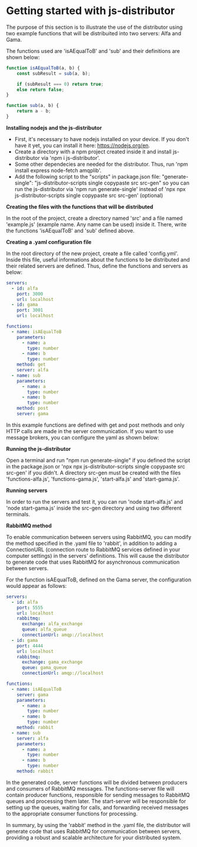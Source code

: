 # Getting started with js-distributor

The purpose of this section is to illustrate the use of the distributor using two example functions that will be distribuited into two servers: Alfa and Gama. 

The functions used are 'isAEqualToB' and 'sub' and their definitions are shown below: 

``` JavaScript
function isAEqualToB(a, b) {
    const subResult = sub(a, b);

    if (subResult === 0) return true;
    else return false;
}

function sub(a, b) {
    return a - b;
}
```


**Installing nodejs and the js-distributor**

* First, it's necessary to have nodejs installed on your device. If you don't have it yet, you can install it here: https://nodejs.org/en.
* Create a directory with a npm project created inside it and install js-distributor via 'npm i js-distributor'.
* Some other dependecies are needed for the distributor. Thus, run 'npm install express node-fetch amqplib'.
* Add the following script to the "scripts" in package.json file: "generate-single": "js-distributor-scripts single copypaste src src-gen" so you can run the js-distributor via 'npm run generate-single' instead of 'npx npx js-distributor-scripts single copypaste src src-gen' (optional)

**Creating the files with the functions that will be distributed**

In the root of the project, create a directory named 'src' and a file named 'example.js' (example name. Any name can be used) inside it. There, write the functions 'isAEqualToB' and 'sub' defined above.

**Creating a .yaml configuration file**

In the root directory of the new project, create a file called 'config.yml'. Inside this file, useful informations about the functions to be distributed and their related servers are defined. Thus, define the functions and servers as below:

```yaml
servers:
  - id: alfa
    port: 3000
    url: localhost
  - id: gama
    port: 3001
    url: localhost

functions:
  - name: isAEqualToB
    parameters:
      - name: a
        type: number
      - name: b
        type: number
    method: get
    server: alfa
  - name: sub
    parameters:
      - name: a
        type: number
      - name: b
        type: number
    method: post
    server: gama
```

In this example functions are defined with get and post methods and only HTTP calls are made in the server communication. If you want to use message brokers, you can configure the yaml as shown below:

**Running the js-distributor**

Open a terminal and run "npm run generate-single" if you defined the script in the package.json or 'npx npx js-distributor-scripts single copypaste src src-gen' if you didn't. A directory src-gen must be created with the files 'functions-alfa.js', 'functions-gama.js', 'start-alfa.js' and 'start-gama.js'.

**Running servers**

In order to run the servers and test it, you can run 'node start-alfa.js' and 'node start-gama.js' inside the src-gen directory and using two different terminals. 

**RabbitMQ method**

To enable communication between servers using RabbitMQ, you can modify the method specified in the .yaml file to 'rabbit', in addition to adding a ConnectionURL (connection route to RabbitMQ services defined in your computer settings) in the servers' definitions. This will cause the distributor to generate code that uses RabbitMQ for asynchronous communication between servers.

For the function isAEqualToB, defined on the Gama server, the configuration would appear as follows:

```yaml
servers:
  - id: alfa
    port: 5555
    url: localhost
    rabbitmq:
      exchange: alfa_exchange
      queue: alfa_queue
      connectionUrl: amqp://localhost
  - id: gama
    port: 4444
    url: localhost
    rabbitmq:
      exchange: gama_exchange
      queue: gama_queue
      connectionUrl: amqp://localhost

functions:
  - name: isAEqualToB
    server: gama
    parameters:
      - name: a
        type: number
      - name: b
        type: number
    method: rabbit
  - name: sub
    server: alfa
    parameters:
      - name: a
        type: number
      - name: b
        type: number
    method: rabbit

```
In the generated code, server functions will be divided between producers and consumers of RabbitMQ messages. The functions-server file will contain producer functions, responsible for sending messages to RabbitMQ queues and processing them later. The start-server will be responsible for setting up the queues, waiting for calls, and forwarding received messages to the appropriate consumer functions for processing.

In summary, by using the 'rabbit' method in the .yaml file, the distributor will generate code that uses RabbitMQ for communication between servers, providing a robust and scalable architecture for your distributed system.
